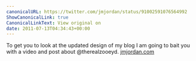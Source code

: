 ```yaml
---
canonicalURL: https://twitter.com/jmjordan/status/91002591076564992
ShowCanonicalLink: true
CanonicalLinkText: View original on
date: 2011-07-13T04:34:43+00:00
---
```

To get you to look at the updated design of my blog I am going to bait you with a video and post about @therealzooeyd. [jmjordan.com](http://jmjordan.com)